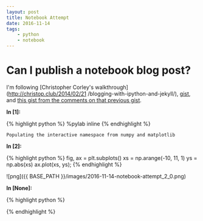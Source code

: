 ```yaml
---
layout: post
title: Notebook Attempt
date: 2016-11-14
tags:
    - python
    - notebook
--- 
```

# Can I publish a notebook blog post?

I'm following [Christopher Corley's walkthrough](http://christop.club/2014/02/21
/blogging-with-ipython-and-jekyll/),
[gist](https://gist.github.com/cscorley/9144544), and [this gist from the
comments on that previous
gist](https://gist.github.com/tgarc/7d6901858ef708030c19). 

**In [1]:**

{% highlight python %}
%pylab inline
{% endhighlight %}

    Populating the interactive namespace from numpy and matplotlib


**In [2]:**

{% highlight python %}
fig, ax = plt.subplots()
xs = np.arange(-10, 11, 1)
ys = np.abs(xs)
ax.plot(xs, ys);
{% endhighlight %}

 
![png]({{ BASE_PATH }}/images/2016-11-14-notebook-attempt_2_0.png) 


**In [None]:**

{% highlight python %}

{% endhighlight %}

